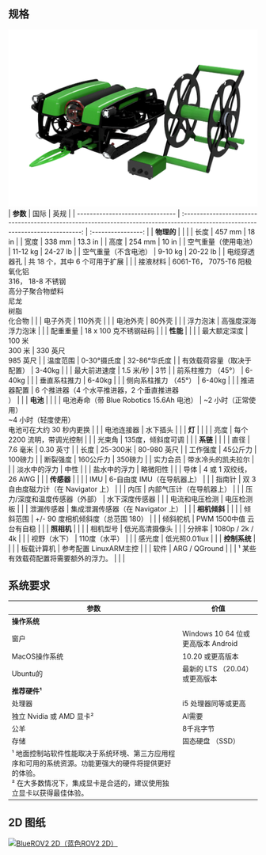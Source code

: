 ## 规格

![alt text](img/ROV框架式.png)
| **参数**                          |                                                               国际                                                               |         英规         |
| ------------------------------- | :----------------------------------------------------------------------------------------------------------------------------: | :----------------: |
| **物理的**                         |                                                                                                                                |                    |
| 长度                              |                                                             457 mm                                                             |       18 in        |
| 宽度                              |                                                             338 mm                                                             |      13.3 in       |
| 高度                              |                                                             254 mm                                                             |       10 in        |
| 空气重量（使用电池）                      |                                                            11-12 kg                                                            |      24-27 lb      |
| 空气重量（不含电池）                      |                                                            9-10 kg                                                             |      20-22 lb      |
| 电缆穿透器孔                          |                                                       共 18 个，其中 6 个可用于扩展                                                       |                    |
| 接液材料                            |                           6061-T6， 7075-T6 阳极氧化铝<br>316， 18-8 不锈钢  <br>高分子聚合物塑料  <br>尼龙<br>树脂<br>化合物                           |                    |
| 电子外壳                            |                                                             110外壳                                                              |                    |
| 电池外壳                            |                                                              80外壳                                                              |                    |
| 浮力泡沫                            |                                                           高强度深海浮力泡沫                                                            |                    |
| 配重重量                            |                                                        18 x 100 克不锈钢砝码                                                         |                    |
| **性能**                          |                                                                                                                                |                    |
| 最大额定深度                          |                                                        100 米  <br>300 米                                                        | 330 英尺  <br>985 英尺 |
| 温度范围                            |                                                            0-30°摄氏度                                                            |     32-86°华氏度      |
| 有效载荷容量（取决于配置）                   |                                                             3-40kg                                                             |                    |
| 最大前进速度                          |                                                            1.5 米/秒                                                             |         3节         |
| 前系柱推力 （45°）                     |                                                             6-40kg                                                             |                    |
| 垂直系柱推力                          |                                                             6-40kg                                                             |                    |
| 侧向系柱推力 （45°）                    |                                                             6-40kg                                                             |                    |
| 推进器配置                           |                                                6 个推进器（4 个水平推进器，2 个垂直推进器  <br>）                                                 |                    |
| **电池**                          |                                                                                                                                |                    |
| 电池寿命（带 Blue Robotics 15.6Ah 电池） |                                        ~2 小时（正常使用）  <br>~4 小时（轻度使用）  <br>电池可在大约 30 秒内更换                                        |                    |
| 电池连接器                           |                                                              水下插头                                                              |                    |
| **灯**                           |                                                                                                                                |                    |
| 亮度                              |                                                        每个 2200 流明，带调光控制                                                        |                    |
| 光束角                             |                                                           135度，倾斜度可调                                                           |                    |
| **系链**                          |                                                                                                                                |                    |
| 直径                              |                                                             7.6 毫米                                                             |      0.30 英寸       |
| 长度                              |                                                            25-300米                                                             |     80-980 英尺      |
| 工作强度                            |                                                             45公斤力                                                              |       100磅力        |
| 断裂强度                            |                                                             160公斤力                                                             |       350磅力        |
| 实力会员                            |                                                           带水冷头的凯夫拉尔                                                            |                    |
| 淡水中的浮力                          |                                                               中性                                                               |                    |
| 盐水中的浮力                          |                                                              略微阳性                                                              |                    |
| 导体                              |                                                        4 或 1 双绞线，26 AWG                                                        |                    |
| **传感器**                         |                                                                                                                                |                    |
| IMU                             |                                                        6-自由度 IMU（在导航器上）                                                        |                    |
| 指南针                             |                                                   双 3 自由度磁力计（在 Navigator 上）                                                    |                    |
| 内压                              |                                                          内部气压计（在导航器上）                                                          |                    |
| 压力/深度和温度传感器（外部）                 |                                                            水下深度传感器                                                             |                    |
| 电流和电压检测                         |                                                             电压检测板                                                              |                    |
| 泄漏传感器                           |                                                     集成泄漏传感器（在 Navigator 上）                                                     |                    |
| **相机倾斜**                        |                                                                                                                                |                    |
| 倾斜范围                            |                                                     +/- 90 度相机倾斜度（总范围 180）                                                     |                    |
| 倾斜舵机                            |                                                        PWM 1500中值 云台有自稳                                                        |                    |
| **照相机**                         |                                                                                                                                |                    |
| 相机型号                            |                                                            低光高清摄像头                                                             |                    |
| 分辨率                             |                                                        1080p / 2k / 4k                                                         |                    |
| 视野（水下）                          |                                                            110度（水平）                                                            |                    |
| 感光度                             |                                                           低光照0.01lux                                                           |                    |
| **控制系统**                        |                                                                                                                                |                    |
| 板载计算机                           |                                                        参考配置 LinuxARM主控                                                         |                    |
| 软件                              |                                                         ARG / QGround                                                          |                    |
| ¹ 某些有效载荷配置将需要额外的浮力。             |                                                                                                                                |                    |

## 系统要求

| **参数**                                                                                        | **价值**                       |
| --------------------------------------------------------------------------------------------- | ---------------------------- |
| **操作系统**                                                                                      |                              |
| 窗户                                                                                            | Windows 10 64 位或更高版本 Android |
| MacOS操作系统                                                                                     | 10.20 或更高版本                  |
| Ubuntu的                                                                                       | 最新的 LTS （20.04） 或更高版本        |
| **推荐硬件¹**                                                                                     |                              |
| 处理器                                                                                           | i5 处理器同等或更高                  |
| 独立 Nvidia 或 AMD 显卡²                                                                           | AI需要                         |
| 公羊                                                                                            | 8千兆字节                        |
| 存储                                                                                            | 固态硬盘 （SSD）                   |
| ¹ 地面控制站软件性能取决于系统环境、第三方应用程序和可用的系统资源。功能更强大的硬件将提供更好的体验。  <br>² 在大多数情况下，集成显卡是合适的，建议使用独立显卡以获得最佳体验。 |                              |


## 2D 图纸

[![BlueROV2 2D（蓝色ROV2 2D）](https://docs.bluerobotics.com/brov2/cad/2d-drawing-brov2-2018.png)](https://docs.bluerobotics.com/brov2/cad/2d-drawing-brov2-2018.png)